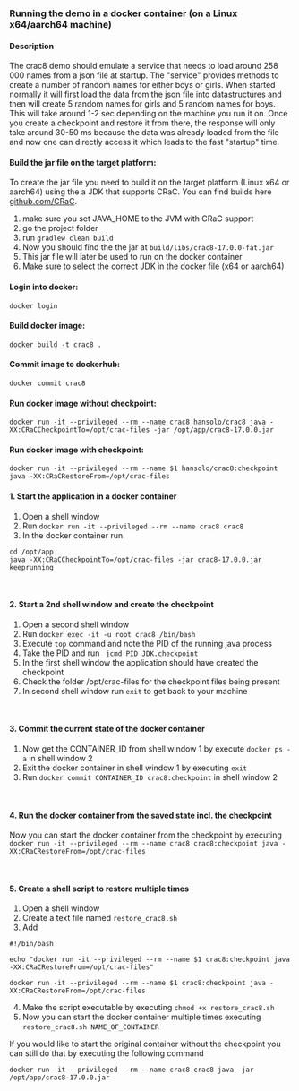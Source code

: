 ### Running the demo in a docker container (on a Linux x64/aarch64 machine)

#### Description
The crac8 demo should emulate a service that needs to load around 258 000 names from a
json file at startup. The "service" provides methods to create a number of random
names for either boys or girls. When started normally it will first load the data
from the json file into datastructures and then will create 5 random names for girls
and 5 random names for boys.
This will take around 1-2 sec depending on the machine you run it on.
Once you create a checkpoint and restore it from there, the response will only
take around 30-50 ms because the data was already loaded from the file and now
one can directly access it which leads to the fast "startup" time.


#### Build the jar file on the target platform:
To create the jar file you need to build it on the target platform (Linux x64 or aarch64) using
the a JDK that supports CRaC. You can find builds here [github.com/CRaC](https://github.com/CRaC/openjdk-builds/releases).
1. make sure you set JAVA_HOME to the JVM with CRaC support
2. go the project folder
3. run ```gradlew clean build```
4. Now you should find the the jar at ```build/libs/crac8-17.0.0-fat.jar```
5. This jar file will later be used to run on the docker container
6. Make sure to select the correct JDK in the docker file (x64 or aarch64)


#### Login into docker:
```docker login```


#### Build docker image:
```docker build -t crac8 .```


#### Commit image to dockerhub:
```docker commit crac8```


#### Run docker image without checkpoint:
```docker run -it --privileged --rm --name crac8 hansolo/crac8 java -XX:CRaCCheckpointTo=/opt/crac-files -jar /opt/app/crac8-17.0.0.jar```


#### Run docker image with checkpoint:
```docker run -it --privileged --rm --name $1 hansolo/crac8:checkpoint java -XX:CRaCRestoreFrom=/opt/crac-files```


#### 1. Start the application in a docker container
1. Open a shell window
2. Run ``` docker run -it --privileged --rm --name crac8 crac8 ```
3. In the docker container run</br>
```
cd /opt/app
java -XX:CRaCCheckpointTo=/opt/crac-files -jar crac8-17.0.0.jar keeprunning
```

</br>

#### 2. Start a 2nd shell window and create the checkpoint
1. Open a second shell window
2. Run ``` docker exec -it -u root crac8 /bin/bash ```
3. Execute ``` top ``` command and note the PID of the running java process
4. Take the PID and run ``` jcmd PID JDK.checkpoint```
5. In the first shell window the application should have created the checkpoint
6. Check the folder /opt/crac-files for the checkpoint files being present
7. In second shell window run ``` exit ``` to get back to your machine

</br>

#### 3. Commit the current state of the docker container
1. Now get the CONTAINER_ID from shell window 1 by execute ``` docker ps -a ``` in shell window 2
2. Exit the docker container in shell window 1 by executing ``` exit ```
3. Run ``` docker commit CONTAINER_ID crac8:checkpoint ``` in shell window 2

</br>

#### 4. Run the docker container from the saved state incl. the checkpoint
Now you can start the docker container from the checkpoint by executing
``` docker run -it --privileged --rm --name crac8 crac8:checkpoint java -XX:CRaCRestoreFrom=/opt/crac-files ```

</br>

#### 5. Create a shell script to restore multiple times
1. Open a shell window
2. Create a text file named ```restore_crac8.sh```
3. Add
```
#!/bin/bash

echo "docker run -it --privileged --rm --name $1 crac8:checkpoint java -XX:CRaCRestoreFrom=/opt/crac-files"

docker run -it --privileged --rm --name $1 crac8:checkpoint java -XX:CRaCRestoreFrom=/opt/crac-files
```
4. Make the script executable by executing ```chmod +x restore_crac8.sh```
5. Now you can start the docker container multiple times executing ```restore_crac8.sh NAME_OF_CONTAINER```

If you would like to start the original container without the checkpoint you can still
do that by executing the following command
```
docker run -it --privileged --rm --name crac8 crac8 java -jar /opt/app/crac8-17.0.0.jar
```